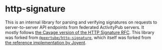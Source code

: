# http-signature

This is an internal library for parsing and verifying signatures on requests to server-to-server API endpoints from federated ActivityPub servers. It mostly follows [the Cavage version of the HTTP Signature RFC](https://datatracker.ietf.org/doc/html/draft-cavage-http-signatures). This library was forked from [`@peertube/http-signature`](https://github.com/Chocobozzz/node-http-signature), which itself was forked from [the reference implementation by Joyent](https://github.com/joyent/node-http-signature).
